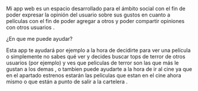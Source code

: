 Mi app web es un espacio desarrollado para el ámbito social con el fin de poder expresar la opinión del usuario sobre sus gustos en cuanto a películas con el fin de poder agregar a otros y poder compartir opiniones con otros usuarios .

¿En que me puede ayudar?

Esta app te ayudará por ejemplo a la hora de decidirte para ver una película o simplemente no sabes qué ver y decides buscar tops de terror de otros usuarios (por ejemplo) y ves que peliculas de terror son las que más le gustan a los demas , o tambien puede ayudarte a la hora de ir al cine ya que en el apartado estrenos estarán las peliculas que estan en el cine ahora mismo o que están a punto de salir a la cartelera .
